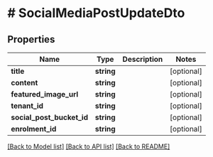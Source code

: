# # SocialMediaPostUpdateDto

## Properties

Name | Type | Description | Notes
------------ | ------------- | ------------- | -------------
**title** | **string** |  | [optional]
**content** | **string** |  | [optional]
**featured_image_url** | **string** |  | [optional]
**tenant_id** | **string** |  | [optional]
**social_post_bucket_id** | **string** |  | [optional]
**enrolment_id** | **string** |  | [optional]

[[Back to Model list]](../../README.md#models) [[Back to API list]](../../README.md#endpoints) [[Back to README]](../../README.md)
